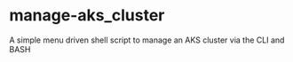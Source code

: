 # manage-aks_cluster
A simple menu driven shell script to manage an AKS cluster via the CLI and BASH
